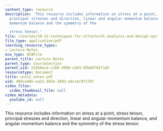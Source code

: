 ```yaml
---
content_type: resource
description: 'This resource includes information on stress at a point, stress tensor,
  principal stresses and direction, linear and angular momentum balance, and angular
  momentum balance and the symmetry of the

  stress tensor.'
file: /courses/16-21-techniques-for-structural-analysis-and-design-spring-2005/466ce40eea21d45e1093edccbc9f276f_unit2_notes.pdf
file_type: application/pdf
learning_resource_types:
- Lecture Notes
ocw_type: OCWFile
parent_title: Lecture Notes
parent_type: CourseSection
parent_uid: 21456ece-c368-4989-e303-93bb6702f1d2
resourcetype: Document
title: unit2_notes.pdf
uid: 466ce40e-ea21-d45e-1093-edccbc9f276f
video_files:
  video_thumbnail_file: null
video_metadata:
  youtube_id: null
---
```

This resource includes information on stress at a point, stress tensor, principal stresses and direction, linear and angular momentum balance, and angular momentum balance and the symmetry of the
stress tensor.

